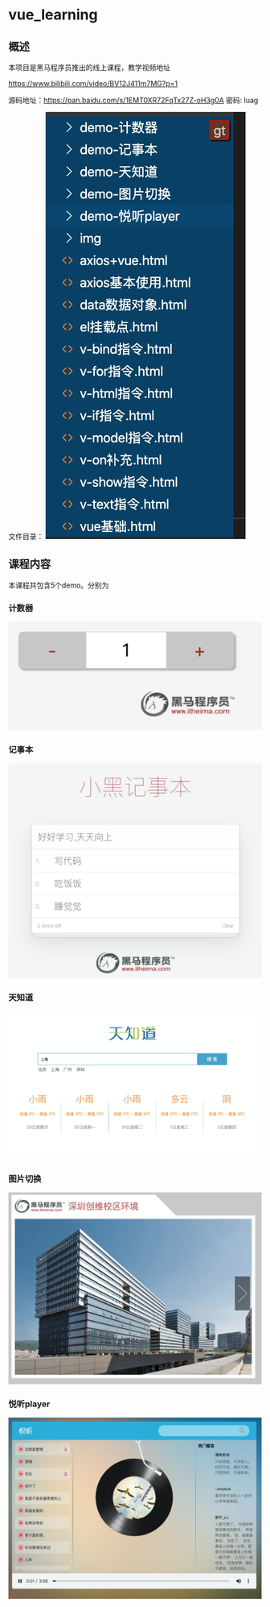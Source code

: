 # vue_learning
## 概述

本项目是黑马程序员推出的线上课程，教学视频地址

https://www.bilibili.com/video/BV12J411m7MG?p=1

源码地址：https://pan.baidu.com/s/1EMT0XR72FqTx27Z-oH3g0A 密码: luag



文件目录：
![image-20200329205347248](img/image-20200329205347248.png)

## 课程内容

本课程共包含5个demo。分别为 

### 计数器

![image-20200329211044073](image-20200329211044073.png)

### 记事本

![image-20200329211109975](image-20200329211109975.png)

### 天知道

![image-20200329211136843](image-20200329211136843.png)

### 图片切换

![image-20200329211159664](image-20200329211159664.png)

### 悦听player

![image-20200329211251484](image-20200329211251484.png)




